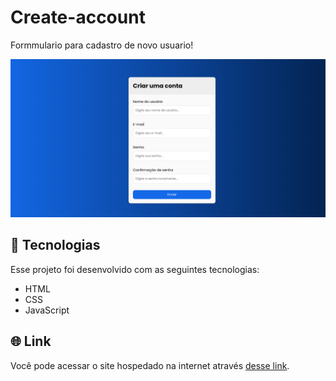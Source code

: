 # Create-account

Formmulario para cadastro de novo usuario!

<img src="./assets/img-fundo.png"/>

## 🚀 Tecnologias

Esse projeto foi desenvolvido com as seguintes tecnologias:

- HTML
- CSS
- JavaScript

## 🌐 Link

Você pode acessar o site hospedado na internet através [desse link](https://create-account-chi.vercel.app/).
